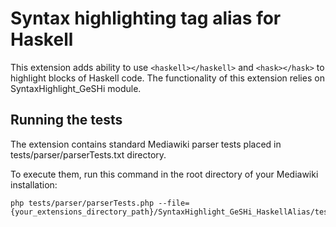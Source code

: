 # Syntax highlighting tag alias for Haskell

This extension adds ability to use `<haskell></haskell>` and `<hask></hask>` to highlight blocks of Haskell code.
The functionality of this extension relies on SyntaxHighlight_GeSHi module.

## Running the tests

The extension contains standard Mediawiki parser tests placed in tests/parser/parserTests.txt directory.

To execute them, run this command in the root directory of your Mediawiki installation:
```
php tests/parser/parserTests.php --file={your_extensions_directory_path}/SyntaxHighlight_GeSHi_HaskellAlias/tests/parser/parserTests.txt
```
